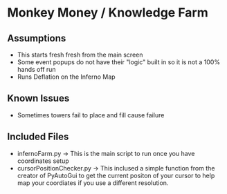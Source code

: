# Monkey Money / Knowledge Farm

## Assumptions
- This starts fresh fresh from the main screen
- Some event popups do not have their "logic" built in so it is not a 100% hands off run
- Runs Deflation on the Inferno Map

## Known Issues
- Sometimes towers fail to place and fill cause failure
  

## Included Files
- infernoFarm.py -> This is the main script to run once you have coordinates setup
- cursorPositionChecker.py -> This inclused a simple function from the creator of PyAutoGui to get the current positon of your cursor to help map your coordiates if you use a different resolution.